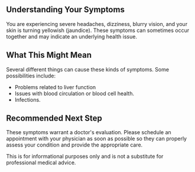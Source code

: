 ## Understanding Your Symptoms

You are experiencing severe headaches, dizziness, blurry vision, and your skin is turning yellowish (jaundice).  These symptoms can sometimes occur together and may indicate an underlying health issue.

## What This Might Mean

Several different things can cause these kinds of symptoms. Some possibilities include:

* Problems related to liver function
* Issues with blood circulation or blood cell health.
* Infections.

## Recommended Next Step

These symptoms warrant a doctor's evaluation. Please schedule an appointment with your physician as soon as possible so they can properly assess your condition and provide the appropriate care.

This is for informational purposes only and is not a substitute for professional medical advice.